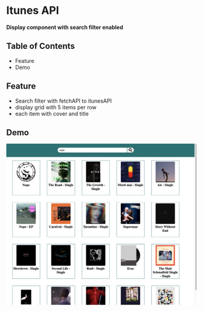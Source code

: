 
# Itunes API

**Display component with search filter enabled**


## Table of Contents
* Feature
* Demo

## Feature

* Search filter with fetchAPI to itunesAPI
* display grid with 5 items per row
* each item with cover and title


## Demo
![](preview.png?raw=true)

<!-- **1** -->
